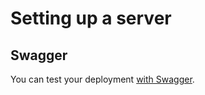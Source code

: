 # Setting up a server

## Swagger

You can test your deployment [with Swagger](http://petstore.swagger.io/?url=https://kba.github.io/anno-common/openapi.json).
